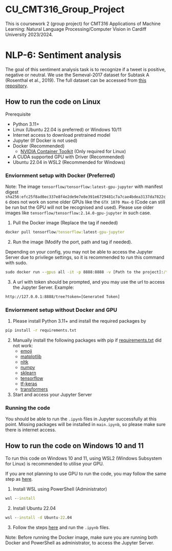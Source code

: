 # CU_CMT316_Group_Project

This is coursework 2 (group project) for CMT316 Applications of Machine Learning: Natural Language Processing/Computer Vision in Cardiff University 2023/2024.

# NLP-6: Sentiment analysis

The goal of this sentiment analysis task is to recognize if a tweet is positive, negative or neutral. We use the Semeval-2017 dataset for  Subtask  A  (Rosenthal et al., 2019). The full dataset can be accessed from [this repository](https://github.com/cardiffnlp/tweeteval).

## How to run the code on Linux

Prerequisite
 - Python 3.11+
 - Linux (Ubuntu 22.04 is preferred) or Windows 10/11
 - Internet access to download pretrained model
 - Jupyter (If Docker is not used)
 - Docker (Recommended)
    - [NVIDIA Container Toolkit](https://docs.nvidia.com/datacenter/cloud-native/container-toolkit/latest/install-guide.html) (Only required for Linux)
 - A CUDA supported GPU with Driver (Recommended)
 - Ubuntu 22.04 in WSL2 (Recommended for Windows)

### Enviornment setup with Docker (Preferred)

Note: The image `tensorflow/tensorflow:latest-gpu-jupyter` with manifest digest `sha256:efc25f8ad0ec337e8f4e2de9e7e8e391e6729481c7a7cae4bdea3137da7822c6` does not work on some older GPUs like the `GTX 1070 Max-Q` (Code can still be run but the GPU will not be recognised and used). Please use older images like `tensorflow/tensorflow:2.14.0-gpu-jupyter` in such case.

1. Pull the Docker image (Replace the tag if needed)
```cmd
docker pull tensorflow/tensorflow:latest-gpu-jupyter
```
2. Run the image (Modify the port, path and tag if needed). 

Depending on your config, you may not be able to access the Jupyter Server due to privilege settings, so it is recommended to run this command with sudo.
```cmd
sudo docker run --gpus all -it -p 8888:8888 -v [Path to the project]:/tf  tensorflow/tensorflow:[The tag you used in the previous step]
```
3. A url with token should be prompted, and you may use the url to access the Jupyter Server. Example:
```cmd
http://127.0.0.1:8888/tree?token=[Generated Token]
```

### Enviornment setup without Docker and GPU

1. Please  install Python 3.11+ and install the required packages by
```cmd
pip install -r requirements.txt
```
2. Manually install the following packages with pip if [requirements.txt](requirements.txt) did not work:
    - [emoji](https://pypi.org/project/emoji/)
    - [matplotlib](https://pypi.org/project/matplotlib/)
    - [nltk](https://pypi.org/project/nltk/)
    - [numpy](https://pypi.org/project/numpy/)
    - [sklearn](https://pypi.org/project/scikit-learn/)
    - [tensorflow](https://pypi.org/project/tensorflow/)
    - [tf-keras](https://pypi.org/project/tf-keras/)
    - [transformers](https://pypi.org/project/transformers/)
3. Start and access your Jupyter Server

### Running the code

You should be able to run the `.ipynb` files in Jupyter successfully at this point. Missing packages will be installed in `main.ipynb`, so please make sure there is internet access.

## How to run the code on Windows 10 and 11

To run this code on Windows 10 and 11, using WSL2 (Windows Subsystem for Linux) is recommended to utilise your GPU.

If you are not planning to use GPU to run the code, you may follow the same step as [here](#enviornment-setup-without-docker-and-gpu).

1. Install WSL using PowerShell (Administrator)
```cmd
wsl --install
```
2. Install Ubuntu 22.04
```cmd
wsl --install -d Ubuntu-22.04
```
3. Follow the steps [here](#enviornment-setup-with-docker-preferred) and run the `.ipynb` files.

Note: Before running the Docker image, make sure you are running both Docker and PowerShell as administrator, to access the Jupyter Server.